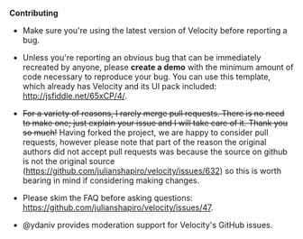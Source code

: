 **Contributing**

- Make sure you're using the latest version of Velocity before reporting a bug.

- Unless you're reporting an obvious bug that can be immediately recreated by anyone, please **create a demo** with the minimum amount of code necessary to reproduce your bug. You can use this template, which already has Velocity and its UI pack included: http://jsfiddle.net/65xCP/4/.

- ~~For a variety of reasons, I rarely merge pull requests. There is no need to make one; just explain your issue and I will take care of it. Thank you so much!~~ Having forked the project, we are happy to consider pull requests, however please note that part of the reason the original authors did not accept pull requests was because the source on github is not the original source (https://github.com/julianshapiro/velocity/issues/632) so this is worth bearing in mind if considering making changes.

- Please skim the FAQ before asking questions: https://github.com/julianshapiro/velocity/issues/47.

- @ydaniv provides moderation support for Velocity's GitHub issues.
